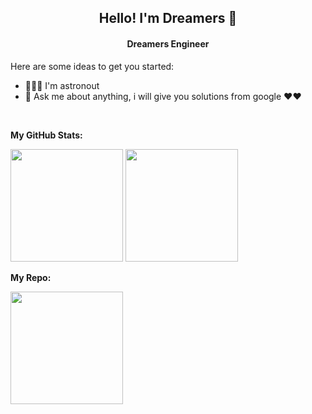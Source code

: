 <h2 align="center">Hello! I'm Dreamers 👋 </h2>
<h4 align="center">Dreamers Engineer</h4>

Here are some ideas to get you started:

- 🚀👨‍🚀 I'm astronout
- 💬 Ask me about anything, i will give you solutions from google ❤❤️

</br>

**My GitHub Stats:**

<p>
  <img height="180em" src="https://github-readme-stats.vercel.app/api?username=eryansari&show_icons=true&count_private=true&include_all_commits=true&theme=radical" />
  <img height="180em" src="https://github-readme-stats.vercel.app/api/top-langs/?username=eryansari&layout=compact&langs_count=8&theme=radical" />
</p>

**My Repo:**
<p>
 <img height="180em" src="https://github-readme-stats.vercel.app/api/pin/?username=eryansari&repo=gocommerce&show_owner=true&layout=compact&theme=radical"
</p>

